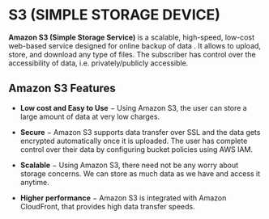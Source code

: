 # S3 (SIMPLE STORAGE DEVICE)

**Amazon S3 (Simple Storage Service)** is a scalable, high-speed, low-cost web-based service designed for online backup  of data . It allows to upload, store, and download any type of files. The subscriber has control over the accessibility of data, i.e. privately/publicly accessible.

## Amazon S3 Features
- **Low cost and Easy to Use** − Using Amazon S3, the user can store a large amount of data at very low charges.

- **Secure** − Amazon S3 supports data transfer over SSL and the data gets encrypted automatically once it is uploaded. The user has complete control over their data by configuring bucket policies using AWS IAM.

- **Scalable** − Using Amazon S3, there need not be any worry about storage concerns. We can store as much data as we have and access it anytime.

- **Higher performance** − Amazon S3 is integrated with Amazon CloudFront, that provides high data transfer speeds.
